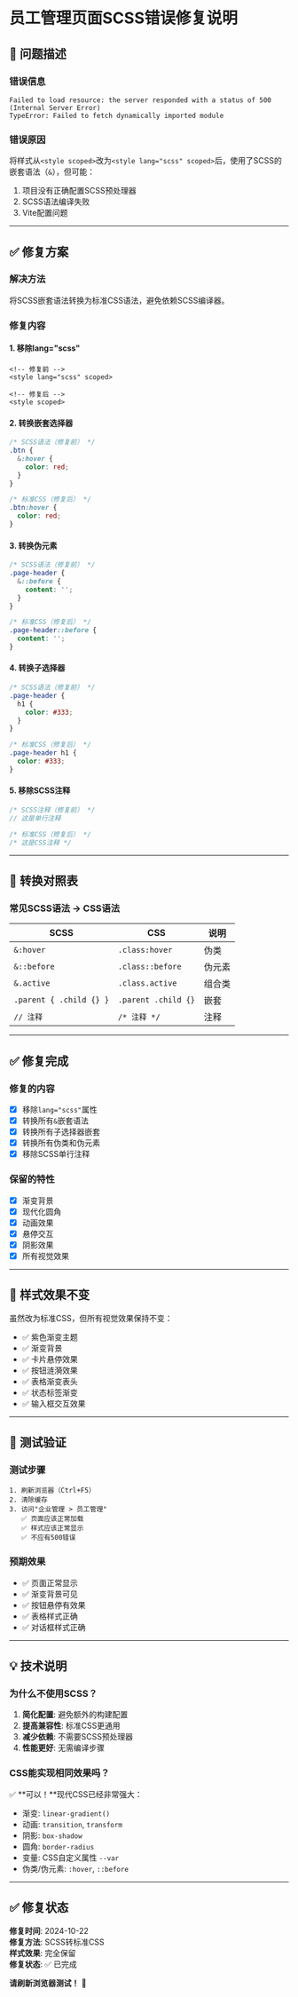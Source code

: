 # 员工管理页面SCSS错误修复说明

## 🐛 问题描述

### 错误信息
```
Failed to load resource: the server responded with a status of 500 (Internal Server Error)
TypeError: Failed to fetch dynamically imported module
```

### 错误原因
将样式从`<style scoped>`改为`<style lang="scss" scoped>`后，使用了SCSS的嵌套语法（`&`），但可能：
1. 项目没有正确配置SCSS预处理器
2. SCSS语法编译失败
3. Vite配置问题

---

## ✅ 修复方案

### 解决方法
将SCSS嵌套语法转换为标准CSS语法，避免依赖SCSS编译器。

### 修复内容

#### 1. 移除lang="scss"
```vue
<!-- 修复前 -->
<style lang="scss" scoped>

<!-- 修复后 -->
<style scoped>
```

#### 2. 转换嵌套选择器
```scss
/* SCSS语法（修复前） */
.btn {
  &:hover {
    color: red;
  }
}

/* 标准CSS（修复后） */
.btn:hover {
  color: red;
}
```

#### 3. 转换伪元素
```scss
/* SCSS语法（修复前） */
.page-header {
  &::before {
    content: '';
  }
}

/* 标准CSS（修复后） */
.page-header::before {
  content: '';
}
```

#### 4. 转换子选择器
```scss
/* SCSS语法（修复前） */
.page-header {
  h1 {
    color: #333;
  }
}

/* 标准CSS（修复后） */
.page-header h1 {
  color: #333;
}
```

#### 5. 移除SCSS注释
```scss
/* SCSS注释（修复前） */
// 这是单行注释

/* 标准CSS（修复后） */
/* 这是CSS注释 */
```

---

## 🔧 转换对照表

### 常见SCSS语法 → CSS语法

| SCSS | CSS | 说明 |
|------|-----|------|
| `&:hover` | `.class:hover` | 伪类 |
| `&::before` | `.class::before` | 伪元素 |
| `&.active` | `.class.active` | 组合类 |
| `.parent { .child {} }` | `.parent .child {}` | 嵌套 |
| `// 注释` | `/* 注释 */` | 注释 |

---

## ✅ 修复完成

### 修复的内容
- [x] 移除`lang="scss"`属性
- [x] 转换所有`&`嵌套语法
- [x] 转换所有子选择器嵌套
- [x] 转换所有伪类和伪元素
- [x] 移除SCSS单行注释

### 保留的特性
- [x] 渐变背景
- [x] 现代化圆角
- [x] 动画效果
- [x] 悬停交互
- [x] 阴影效果
- [x] 所有视觉效果

---

## 🎨 样式效果不变

虽然改为标准CSS，但所有视觉效果保持不变：
- ✅ 紫色渐变主题
- ✅ 渐变背景
- ✅ 卡片悬停效果
- ✅ 按钮涟漪效果
- ✅ 表格渐变表头
- ✅ 状态标签渐变
- ✅ 输入框交互效果

---

## 🧪 测试验证

### 测试步骤
```
1. 刷新浏览器（Ctrl+F5）
2. 清除缓存
3. 访问"企业管理 > 员工管理"
   ✅ 页面应该正常加载
   ✅ 样式应该正常显示
   ✅ 不应有500错误
```

### 预期效果
- ✅ 页面正常显示
- ✅ 渐变背景可见
- ✅ 按钮悬停有效果
- ✅ 表格样式正确
- ✅ 对话框样式正确

---

## 💡 技术说明

### 为什么不使用SCSS？
1. **简化配置**: 避免额外的构建配置
2. **提高兼容性**: 标准CSS更通用
3. **减少依赖**: 不需要SCSS预处理器
4. **性能更好**: 无需编译步骤

### CSS能实现相同效果吗？
✅ **可以！**现代CSS已经非常强大：
- 渐变: `linear-gradient()`
- 动画: `transition`, `transform`
- 阴影: `box-shadow`
- 圆角: `border-radius`
- 变量: CSS自定义属性 `--var`
- 伪类/伪元素: `:hover`, `::before`

---

## ✅ 修复状态

**修复时间**: 2024-10-22  
**修复方法**: SCSS转标准CSS  
**样式效果**: 完全保留  
**修复状态**: ✅ 已完成  

**请刷新浏览器测试！** 🚀



